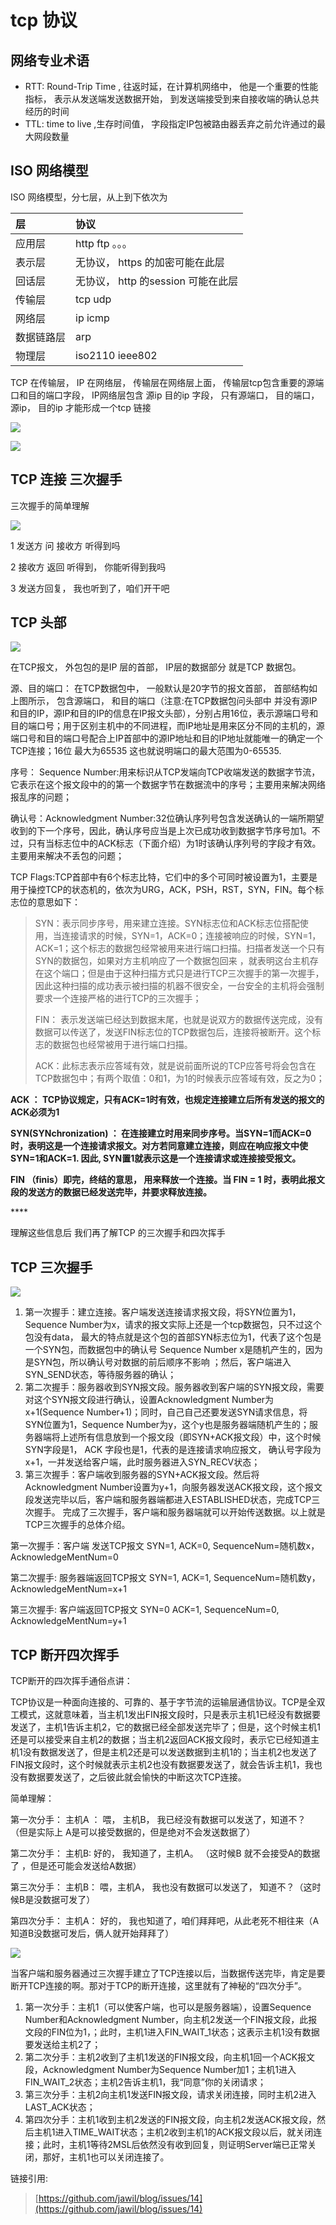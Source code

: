 # tcp 协议

## 网络专业术语

* RTT: Round-Trip Time , 往返时延，在计算机网络中， 他是一个重要的性能指标， 表示从发送端发送数据开始， 到发送端接受到来自接收端的确认总共经历的时间
* TTL: time to live ,生存时间值， 字段指定IP包被路由器丢弃之前允许通过的最大网段数量

## ISO 网络模型

ISO 网络模型，分七层，从上到下依次为

| 层 | 协议 |
| :--- | :--- |
| 应用层 | http ftp 。。。 |
| 表示层 | 无协议， https 的加密可能在此层 |
| 回话层 | 无协议， http 的session 可能在此层 |
| 传输层 | tcp udp |
| 网络层 | ip icmp |
| 数据链路层 | arp |
| 物理层 | iso2110 ieee802 |

TCP 在传输层， IP 在网络层， 传输层在网络层上面， 传输层tcp包含重要的源端口和目的端口字段， IP网络层包含 源ip 目的ip 字段， 只有源端口， 目的端口， 源ip， 目的ip 才能形成一个tcp 链接

![](../../.gitbook/assets/image%20%2811%29.png)

  


![](../../.gitbook/assets/image%20%283%29.png)

## TCP 连接 三次握手

三次握手的简单理解

![](../../.gitbook/assets/image%20%284%29.png)

1 发送方 问 接收方 听得到吗

2 接收方 返回 听得到， 你能听得到我吗

3 发送方回复， 我也听到了，咱们开干吧

## TCP 头部

![](../../.gitbook/assets/image%20%2814%29.png)

在TCP报文， 外包包的是IP 层的首部， IP层的数据部分 就是TCP 数据包。

源、目的端口： 在TCP数据包中， 一般默认是20字节的报文首部， 首部结构如上图所示， 包含源端口， 和目的端口（注意:在TCP数据包问头部中 并没有源IP和目的IP，源IP和目的IP的信息在IP报文头部），分别占用16位，表示源端口号和目的端口号；用于区别主机中的不同进程，而IP地址是用来区分不同的主机的，源端口号和目的端口号配合上IP首部中的源IP地址和目的IP地址就能唯一的确定一个TCP连接；16位 最大为65535 这也就说明端口的最大范围为0-65535.

序号： Sequence Number:用来标识从TCP发端向TCP收端发送的数据字节流，它表示在这个报文段中的的第一个数据字节在数据流中的序号；主要用来解决网络报乱序的问题；

确认号：Acknowledgment Number:32位确认序列号包含发送确认的一端所期望收到的下一个序号，因此，确认序号应当是上次已成功收到数据字节序号加1。不过，只有当标志位中的ACK标志（下面介绍）为1时该确认序列号的字段才有效。主要用来解决不丢包的问题；

TCP Flags:TCP首部中有6个标志比特，它们中的多个可同时被设置为1，主要是用于操控TCP的状态机的，依次为URG，ACK，PSH，RST，SYN，FIN。每个标志位的意思如下：



> SYN：表示同步序号，用来建立连接。SYN标志位和ACK标志位搭配使用，当连接请求的时候，SYN=1，ACK=0；连接被响应的时候，SYN=1，ACK=1；这个标志的数据包经常被用来进行端口扫描。扫描者发送一个只有SYN的数据包，如果对方主机响应了一个数据包回来 ，就表明这台主机存在这个端口；但是由于这种扫描方式只是进行TCP三次握手的第一次握手，因此这种扫描的成功表示被扫描的机器不很安全，一台安全的主机将会强制要求一个连接严格的进行TCP的三次握手；
>
> FIN： 表示发送端已经达到数据末尾，也就是说双方的数据传送完成，没有数据可以传送了，发送FIN标志位的TCP数据包后，连接将被断开。这个标志的数据包也经常被用于进行端口扫描。
>
> ACK：此标志表示应答域有效，就是说前面所说的TCP应答号将会包含在TCP数据包中；有两个取值：0和1，为1的时候表示应答域有效，反之为0；

**ACK ： TCP协议规定，只有ACK=1时有效，也规定连接建立后所有发送的报文的ACK必须为1**

**SYN\(SYNchronization\) ： 在连接建立时用来同步序号。当SYN=1而ACK=0时，表明这是一个连接请求报文。对方若同意建立连接，则应在响应报文中使SYN=1和ACK=1. 因此, SYN置1就表示这是一个连接请求或连接接受报文。**

**FIN （finis）即完，终结的意思， 用来释放一个连接。当 FIN = 1 时，表明此报文段的发送方的数据已经发送完毕，并要求释放连接。**

\*\*\*\*

理解这些信息后 我们再了解TCP 的三次握手和四次挥手

## TCP 三次握手

![](../../.gitbook/assets/image%20%2817%29.png)



1. 第一次握手：建立连接。客户端发送连接请求报文段，将SYN位置为1，Sequence Number为x，请求的报文实际上还是一个tcp数据包，只不过这个包没有data， 最大的特点就是这个包的首部SYN标志位为1，代表了这个包是一个SYN包，而数据包中的确认号 Sequence Number x是随机产生的，因为是SYN包，所以确认号对数据的前后顺序不影响 ；然后，客户端进入SYN\_SEND状态，等待服务器的确认；
2. 第二次握手：服务器收到SYN报文段。服务器收到客户端的SYN报文段，需要对这个SYN报文段进行确认，设置Acknowledgment Number为x+1\(Sequence Number+1\)；同时，自己自己还要发送SYN请求信息，将SYN位置为1，Sequence Number为y，这个y也是服务器端随机产生的；服务器端将上述所有信息放到一个报文段（即SYN+ACK报文段）中，这个时候SYN字段是1， ACK 字段也是1，代表的是连接请求响应报文， 确认号字段为x+1，一并发送给客户端，此时服务器进入SYN\_RECV状态；
3. 第三次握手：客户端收到服务器的SYN+ACK报文段。然后将Acknowledgment Number设置为y+1，向服务器发送ACK报文段，这个报文段发送完毕以后，客户端和服务器端都进入ESTABLISHED状态，完成TCP三次握手。 完成了三次握手，客户端和服务器端就可以开始传送数据。以上就是TCP三次握手的总体介绍。 

第一次握手：客户端  发送TCP报文 SYN=1, ACK=0, SequenceNum=随机数x， AcknowledgeMentNum=0

第二次握手:  服务器端返回TCP报文 SYN=1, ACK=1, SequenceNum=随机数y， AcknowledgeMentNum=x+1

第三次握手: 客户端返回TCP报文  SYN=0 ACK=1, SequenceNum=0, AcknowledgeMentNum=y+1



## TCP 断开四次挥手

TCP断开的四次挥手通俗点讲：

TCP协议是一种面向连接的、可靠的、基于字节流的运输层通信协议。TCP是全双工模式，这就意味着，当主机1发出FIN报文段时，只是表示主机1已经没有数据要发送了，主机1告诉主机2，它的数据已经全部发送完毕了；但是，这个时候主机1还是可以接受来自主机2的数据；当主机2返回ACK报文段时，表示它已经知道主机1没有数据发送了，但是主机2还是可以发送数据到主机1的；当主机2也发送了FIN报文段时，这个时候就表示主机2也没有数据要发送了，就会告诉主机1，我也没有数据要发送了，之后彼此就会愉快的中断这次TCP连接。

简单理解：

第一次分手： 主机A ： 喂， 主机B， 我已经没有数据可以发送了，知道不？ （但是实际上 A是可以接受数据的，但是绝对不会发送数据了）

第二次分手： 主机B:  好的， 我知道了，主机A。 （这时候B 就不会接受A的数据了 ，但是还可能会发送给A数据）

第三次分手： 主机B：  喂，主机A， 我也没有数据可以发送了， 知道不？（这时候B是没数据可发了）

第四次分手： 主机A： 好的， 我也知道了，咱们拜拜吧，从此老死不相往来（A 知道B没数据可发后，俩人就开始拜拜了）

![](../../.gitbook/assets/image%20%2816%29.png)



当客户端和服务器通过三次握手建立了TCP连接以后，当数据传送完毕，肯定是要断开TCP连接的啊。那对于TCP的断开连接，这里就有了神秘的“四次分手”。

1. 第一次分手：主机1（可以使客户端，也可以是服务器端），设置Sequence Number和Acknowledgment Number，向主机2发送一个FIN报文段，此报文段的FIN位为1，；此时，主机1进入FIN\_WAIT\_1状态；这表示主机1没有数据要发送给主机2了；
2. 第二次分手：主机2收到了主机1发送的FIN报文段，向主机1回一个ACK报文段，Acknowledgment Number为Sequence Number加1；主机1进入FIN\_WAIT\_2状态；主机2告诉主机1，我“同意”你的关闭请求；
3. 第三次分手：主机2向主机1发送FIN报文段，请求关闭连接，同时主机2进入LAST\_ACK状态；
4. 第四次分手：主机1收到主机2发送的FIN报文段，向主机2发送ACK报文段，然后主机1进入TIME\_WAIT状态；主机2收到主机1的ACK报文段以后，就关闭连接；此时，主机1等待2MSL后依然没有收到回复，则证明Server端已正常关闭，那好，主机1也可以关闭连接了。



链接引用:

> [https://github.com/jawil/blog/issues/14](https://github.com/jawil/blog/issues/14)

